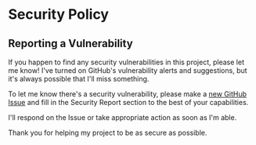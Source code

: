 # Security Policy

## Reporting a Vulnerability

If you happen to find any security vulnerabilities in this project, please let me know! I've turned on GitHub's vulnerability alerts and suggestions, but it's always possible that I'll miss something.

To let me know there's a security vulnerability, please make a [new GitHub Issue](https://github.com/emmahsax/highline_wrapper/issues/new) and fill in the Security Report section to the best of your capabilities.

I'll respond on the Issue or take appropriate action as soon as I'm able.

Thank you for helping my project to be as secure as possible.
